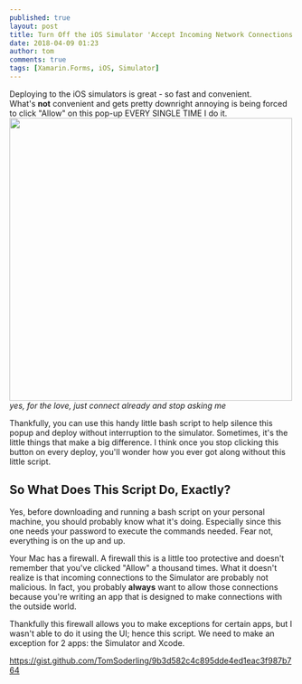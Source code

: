 ```yaml
---
published: true
layout: post
title: Turn Off the iOS Simulator 'Accept Incoming Network Connections' Pop-up
date: 2018-04-09 01:23
author: tom
comments: true
tags: [Xamarin.Forms, iOS, Simulator]
---
```

Deploying to the iOS simulators is great - so fast and convenient.  
What's __not__ convenient and gets pretty downright annoying is being forced to click "Allow" on this pop-up EVERY SINGLE TIME I do it.  
<img src="{{site.baseurl}}/images/DisableiOSSimulatorPopup/iOSSimulatorPopup.png" style="width: 500px;"/>  
*yes, for the love, just connect already and stop asking me*

Thankfully, you can use this handy little bash script to help silence this popup and deploy without interruption to the simulator. Sometimes, it's the little things that make a big difference. I think once you stop clicking this button on every deploy, you'll wonder how you ever got along without this little script.

## So What Does This Script Do, Exactly?

Yes, before downloading and running a bash script on your personal machine, you should probably know what it's doing. Especially since this one needs your password to execute the commands needed. Fear not, everything is on the up and up.

Your Mac has a firewall. A firewall this is a little too protective and doesn't remember that you've clicked "Allow" a thousand times. What it doesn't realize is that incoming connections to the Simulator are probably not malicious. In fact, you probably __always__ want to allow those connections because you're writing an app that is designed to make connections with the outside world.  

Thankfully this firewall allows you to make exceptions for certain apps, but I wasn't able to do it using the UI; hence this script. We need to make an exception for 2 apps: the Simulator and Xcode.


https://gist.github.com/TomSoderling/9b3d582c4c895dde4ed1eac3f987b764

